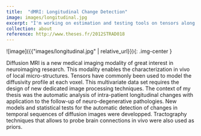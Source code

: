 ```yaml
---
title:  "dMRI: Longitudinal Change Detection"
image: images/longitudinal.jpg
excerpt: "I'm working on estimation and testing tools on tensors along the white-matter pathways. I proposed two testing strategies: a pointwise test that compares at each sampling point of the fiber bundle the tensor populations of the two exams in the cross section of the bundle, and a fiberwise test that compares paired tensors along all the fiber bundle. Experiments on both synthetic and real data highlight the benefit of considering fiber based statistical tests compared to the standard voxelwise strategy."
collection: about
reference: http://www.theses.fr/2012STRAD018
---
```


![image]({{"images/longitudinal.jpg" | relative_url}}){: .img-center }

Diffusion MRI is a new medical imaging modality of great interest in neuroimaging research. This modality enables the characterization in vivo of local micro-structures. Tensors have commonly been used to model the diffusivity profile at each voxel. This multivariate data set requires the design of new dedicated image processing techniques. The context of my thesis was the automatic analysis of intra-patient longitudinal changes with application to the follow-up of neuro-degenerative pathologies. New models and statistical tests for the automatic detection of changes in temporal sequences of diffusion images were developped. Tractography techniques that allows to probe brain connections in vivo were also used as priors.

